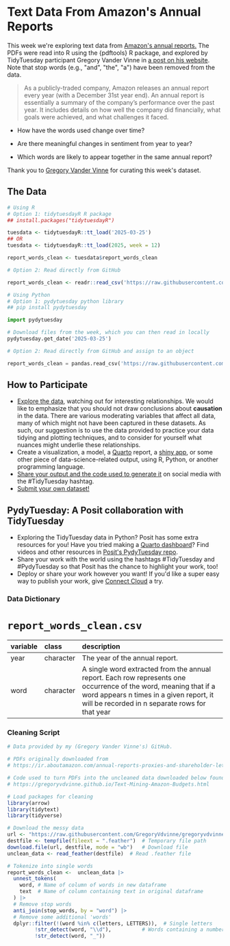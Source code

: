 # Text Data From Amazon's Annual Reports

This week we're exploring text data from 
[Amazon's annual reports.](https://ir.aboutamazon.com/annual-reports-proxies-and-shareholder-letters/default.aspx)
The PDFs were read into R using the {pdftools} R package, and explored by TidyTuesday
participant Gregory Vander Vinne in 
[a post on his website](https://gregoryvdvinne.github.io/Text-Mining-Amazon-Budgets.html).
Note that stop words (e.g., "and", "the", "a") have been removed from the data.

> As a publicly-traded company, Amazon releases an annual report every year (with a December 31st year end). An annual report is essentially a summary of the company’s performance over the past year. It includes details on how well the company did financially, what goals were achieved, and what challenges it faced.

- How have the words used change over time? 

- Are there meaningful changes in sentiment from year to year? 

- Which words are likely to appear together in the same annual report?

Thank you to [Gregory Vander Vinne](https://github.com/GregoryVdvinne) for curating this week's dataset.

## The Data

```r
# Using R
# Option 1: tidytuesdayR R package 
## install.packages("tidytuesdayR")

tuesdata <- tidytuesdayR::tt_load('2025-03-25')
## OR
tuesdata <- tidytuesdayR::tt_load(2025, week = 12)

report_words_clean <- tuesdata$report_words_clean

# Option 2: Read directly from GitHub

report_words_clean <- readr::read_csv('https://raw.githubusercontent.com/rfordatascience/tidytuesday/main/data/2025/2025-03-25/report_words_clean.csv')
```

```python
# Using Python
# Option 1: pydytuesday python library
## pip install pydytuesday

import pydytuesday

# Download files from the week, which you can then read in locally
pydytuesday.get_date('2025-03-25')

# Option 2: Read directly from GitHub and assign to an object

report_words_clean = pandas.read_csv('https://raw.githubusercontent.com/rfordatascience/tidytuesday/main/data/2025/2025-03-25/report_words_clean.csv')
```

## How to Participate

- [Explore the data](https://r4ds.hadley.nz/), watching out for interesting relationships. We would like to emphasize that you should not draw conclusions about **causation** in the data. There are various moderating variables that affect all data, many of which might not have been captured in these datasets. As such, our suggestion is to use the data provided to practice your data tidying and plotting techniques, and to consider for yourself what nuances might underlie these relationships.
- Create a visualization, a model, a [Quarto](https://quarto.org/) report, a [shiny app](https://shiny.posit.co/), or some other piece of data-science-related output, using R, Python, or another programming language.
- [Share your output and the code used to generate it](../../../sharing.md) on social media with the #TidyTuesday hashtag.
- [Submit your own dataset!](../../../pr_instructions.md)  

## PydyTuesday: A Posit collaboration with TidyTuesday  

- Exploring the TidyTuesday data in Python?  Posit has some extra resources for you! Have you tried making a [Quarto dashboard](https://quarto.org/docs/dashboards/)? Find videos and other resources in [Posit's PydyTuesday repo](https://github.com/posit-dev/python-tidytuesday-challenge).
- Share your work with the world using the hashtags #TidyTuesday and #PydyTuesday so that Posit has the chance to highlight your work, too!
- Deploy or share your work however you want! If you'd like a super easy way to publish your work, give [Connect Cloud](https://connect.posit.cloud/) a try.


### Data Dictionary

# `report_words_clean.csv`

|variable |class     |description                           |
|:--------|:---------|:-------------------------------------|
|year     |character |The year of the annual report. |
|word     |character |A single word extracted from the annual report. Each row represents one occurrence of the word, meaning that if a word appears n times in a given report, it will be recorded in n separate rows for that year|

### Cleaning Script

```r
# Data provided by my (Gregory Vander Vinne's) GitHub. 

# PDFs originally downloaded from 
# https://ir.aboutamazon.com/annual-reports-proxies-and-shareholder-letters/default.aspx

# Code used to turn PDFs into the uncleaned data downloaded below found here 
# https://gregoryvdvinne.github.io/Text-Mining-Amazon-Budgets.html

# Load packages for cleaning
library(arrow)
library(tidytext)
library(tidyverse)

# Download the messy data
url <- "https://raw.githubusercontent.com/GregoryVdvinne/gregoryvdvinne.github.io/main/Amazon_Budgets/Data/Intermediate/all_reports_ocr_uncleaned.feather"
destfile <- tempfile(fileext = ".feather")  # Temporary file path
download.file(url, destfile, mode = "wb")   # Download file
unclean_data <- read_feather(destfile)  # Read .feather file

# Tokenize into single words
report_words_clean <-  unclean_data |>
  unnest_tokens(
    word, # Name of column of words in new dataframe
    text  # Name of column containing text in original dataframe
  ) |>
  # Remove stop words
  anti_join(stop_words, by = "word") |>
  # Remove some additional 'words'
  dplyr::filter(!(word %in% c(letters, LETTERS)),  # Single letters
         !str_detect(word, "\\d"),          # Words containing a number
         !str_detect(word, "_"))

```
